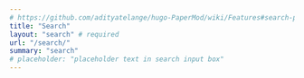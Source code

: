 ```yaml
---
# https://github.com/adityatelange/hugo-PaperMod/wiki/Features#search-page
title: "Search"
layout: "search" # required
url: "/search/"
summary: "search"
# placeholder: "placeholder text in search input box"
---
```

